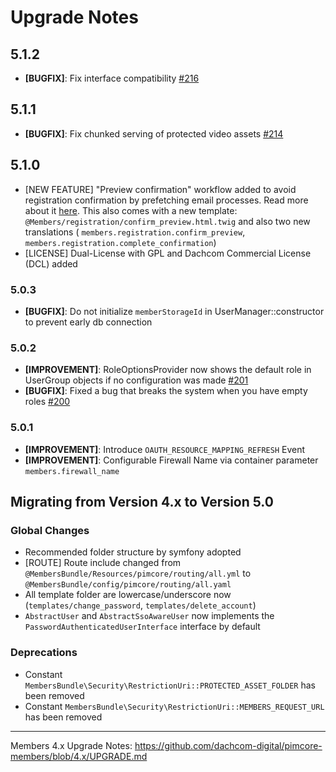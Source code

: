 # Upgrade Notes

## 5.1.2
- **[BUGFIX]**: Fix interface compatibility [#216](https://github.com/dachcom-digital/pimcore-members/issues/216)

## 5.1.1
- **[BUGFIX]**: Fix chunked serving of protected video assets [#214](https://github.com/dachcom-digital/pimcore-members/pull/214)

## 5.1.0
- [NEW FEATURE] "Preview confirmation" workflow added to avoid registration confirmation by prefetching email processes. 
  Read more about it [here](./docs/60_RegistrationTypes.md#email-prefetching). 
  This also comes with a new template: `@Members/registration/confirm_preview.html.twig` and also two new translations (
  `members.registration.confirm_preview`, `members.registration.complete_confirmation`)
- [LICENSE] Dual-License with GPL and Dachcom Commercial License (DCL) added

### 5.0.3
- **[BUGFIX]**: Do not initialize `memberStorageId` in UserManager::constructor to prevent early db connection 

### 5.0.2
- **[IMPROVEMENT]**: RoleOptionsProvider now shows the default role in UserGroup objects if no configuration was made [#201](https://github.com/dachcom-digital/pimcore-members/issues/201)
- **[BUGFIX]**: Fixed a bug that breaks the system when you have empty roles [#200](https://github.com/dachcom-digital/pimcore-members/pull/200)

### 5.0.1
- **[IMPROVEMENT]**: Introduce `OAUTH_RESOURCE_MAPPING_REFRESH` Event
- **[IMPROVEMENT]**: Configurable Firewall Name via container parameter `members.firewall_name`

## Migrating from Version 4.x to Version 5.0

### Global Changes
- Recommended folder structure by symfony adopted
- [ROUTE] Route include changed from `@MembersBundle/Resources/pimcore/routing/all.yml` to `@MembersBundle/config/pimcore/routing/all.yaml`
- All template folder are lowercase/underscore now (`templates/change_password`, `templates/delete_account`)
- `AbstractUser` and `AbstractSsoAwareUser` now implements the `PasswordAuthenticatedUserInterface` interface by default

### Deprecations
- Constant `MembersBundle\Security\RestrictionUri::PROTECTED_ASSET_FOLDER` has been removed
- Constant `MembersBundle\Security\RestrictionUri::MEMBERS_REQUEST_URL` has been removed

***

Members 4.x Upgrade Notes: https://github.com/dachcom-digital/pimcore-members/blob/4.x/UPGRADE.md
